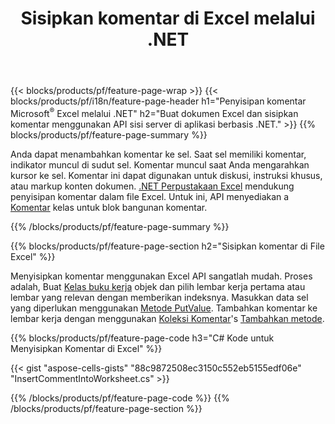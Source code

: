 ﻿---
title: Sisipkan komentar di Excel melalui .NET
url: /id/net/comment/
description: C# kode sumber yang cara menyisipkan komentar ke dalam file Microsoft Excel menggunakan .NET Pustaka. 
---
{{< blocks/products/pf/feature-page-wrap >}}
{{< blocks/products/pf/i18n/feature-page-header h1="Penyisipan komentar Microsoft<sup>&reg;</sup> Excel melalui .NET" h2="Buat dokumen Excel dan sisipkan komentar menggunakan API sisi server di aplikasi berbasis .NET." >}}
{{% blocks/products/pf/feature-page-summary %}}

Anda dapat menambahkan komentar ke sel. Saat sel memiliki komentar, indikator muncul di sudut sel. Komentar muncul saat Anda mengarahkan kursor ke sel. Komentar ini dapat digunakan untuk diskusi, instruksi khusus, atau markup konten dokumen. [.NET Perpustakaan Excel](/cells/net/) mendukung penyisipan komentar dalam file Excel. Untuk ini, API menyediakan a [Komentar](https://reference.aspose.com/cells/net/aspose.cells/comment) kelas untuk blok bangunan komentar.

{{% /blocks/products/pf/feature-page-summary %}}

{{% blocks/products/pf/feature-page-section h2="Sisipkan komentar di File Excel" %}}

Menyisipkan komentar menggunakan Excel API sangatlah mudah. Proses adalah, Buat [Kelas buku kerja](https://reference.aspose.com/cells/net/aspose.cells/workbook) objek dan pilih lembar kerja pertama atau lembar yang relevan dengan memberikan indeksnya. Masukkan data sel yang diperlukan menggunakan [Metode PutValue](https://reference.aspose.com/cells/net/aspose.cells/cell/methods/putvalue/index). Tambahkan komentar ke lembar kerja dengan menggunakan [Koleksi Komentar](https://reference.aspose.com/cells/net/aspose.cells/commentcollection)'s [Tambahkan metode](https://reference.aspose.com/cells/net/aspose.cells.commentcollection/add/methods/1).

{{% blocks/products/pf/feature-page-code h3="C# Kode untuk Menyisipkan Komentar di Excel" %}}

{{< gist "aspose-cells-gists" "88c9872508ec3150c552eb5155edf06e" "InsertCommentIntoWorksheet.cs" >}}

{{% /blocks/products/pf/feature-page-code %}}
{{% /blocks/products/pf/feature-page-section %}}
